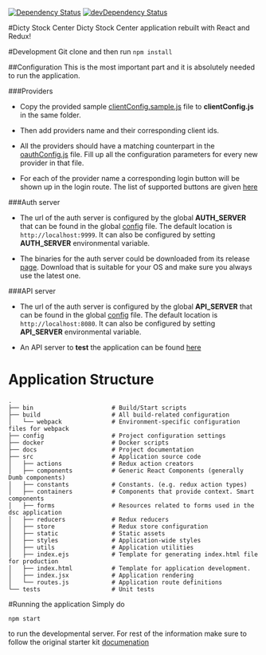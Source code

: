 [![Dependency Status](https://david-dm.org/dictybase/Dicty-Stock-Center/master.svg?style=flat-square)](https://david-dm.org/dictybase/Dicty-Stock-Center/master)
[![devDependency Status](https://david-dm.org/dictybase/Dicty-Stock-Center/master/dev-status.svg?style=flat-square)](https://david-dm.org/dictybase/Dicty-Stock-Center/master#info=devDependencies)

#Dicty Stock Center
Dicty Stock Center application rebuilt with React and Redux!

#Development
Git clone and then run `npm install`

##Configuration
This is the most important part and it is absolutely needed to run the application.

###Providers
* Copy the provided sample [clientConfig.sample.js](src/utils/clientConfig.sample.js) file
  to __clientConfig.js__  in the same folder. 

* Then add providers name and their corresponding client ids. 

* All the providers should have a matching counterpart in the
  [oauthConfig.js](src/utils/oauthConfig.js) file. Fill up all the
  configuration parameters for every new provider in that file.

* For each of the provider name a corresponding login button will be shown up
  in the login route. The list of supported buttons are given
  [here](https://lipis.github.io/bootstrap-social/)

###Auth server
* The url of the auth server is configured by the global __AUTH_SERVER__ that
  can be found in the global [config](config/_base.js) file. The default
  location is `http://localhost:9999`. It can also be configured by setting __AUTH_SERVER__
  environmental variable.

* The binaries for the auth server could be downloaded from its release
  [page](https://github.com/dictyBase/authserver/releases). Download that is
  suitable for your OS and make sure you always use the latest one.

###API server
* The url of the auth server is configured by the global __API_SERVER__ that
  can be found in the global [config](config/_base.js) file. The default
  location is `http://localhost:8080`. It can also be configured by setting __API_SERVER__
  environmental variable.

* An API server to **test** the application can be found [here](https://github.com/dictyBase/fake-dsc-server)

# Application Structure

```
.
├── bin                      # Build/Start scripts
├── build                    # All build-related configuration
│   └── webpack              # Environment-specific configuration files for webpack
├── config                   # Project configuration settings
├── docker                   # Docker scripts
├── docs                     # Project documentation 
├── src                      # Application source code
│   ├── actions              # Redux action creators
│   ├── components           # Generic React Components (generally Dumb components)
│   ├── constants            # Constants. (e.g. redux action types)
│   ├── containers           # Components that provide context. Smart components
│   ├── forms                # Resources related to forms used in the dsc application
│   ├── reducers             # Redux reducers
│   ├── store                # Redux store configuration
│   ├── static               # Static assets
│   ├── styles               # Application-wide styles
│   ├── utils                # Application utilities
│   ├── index.ejs            # Template for generating index.html file for production
│   ├── index.html           # Template for application development. 
│   ├── index.jsx            # Application rendering
│   └── routes.js            # Application route definitions
└── tests                    # Unit tests
```

#Running the application
Simply do

```npm start```

to run the developmental server.
For rest of the information make sure to follow the original starter kit [documenation](docs/react-redux-starter-kit.md)
